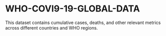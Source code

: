 # WHO-COVI9-19-GLOBAL-DATA
This dataset contains cumulative cases, deaths, and other relevant metrics across different countries and WHO regions. 
